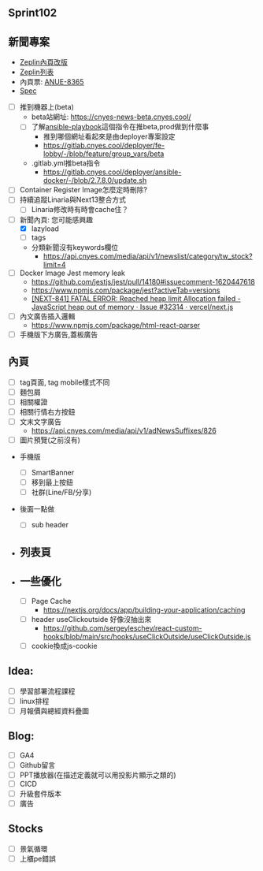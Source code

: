 ## Sprint102

## 新聞專案
* [Zeplin內頁改版](https://app.zeplin.io/project/576287bda89e8aa7045cfba5/screen/64ad0cdf411565216532362a)
* [Zeplin列表](https://app.zeplin.io/project/576287bda89e8aa7045cfba5/screen/64bf3d5ab80488509d649a7e)
* 內頁票: [ANUE-8365](https://cnyesrd.atlassian.net/browse/ANUE-8365)
* [Spec](https://cnyesrd.atlassian.net/wiki/spaces/PS/pages/2153709569)
* [ ] 推到機器上(beta)
	* beta站網址: https://cnyes-news-beta.cnyes.cool/
	* [ ] 了解[ansible-playbook](https://gitlab.cnyes.cool/deployer/ansible-docker/-/blob/2.7.8.0/update.sh)這個指令在推beta,prod做到什麼事
		* 推到哪個網址看起來是由deployer專案設定
		* https://gitlab.cnyes.cool/deployer/fe-lobby/-/blob/feature/group_vars/beta
	* .gitlab.yml推beta指令
		* https://gitlab.cnyes.cool/deployer/ansible-docker/-/blob/2.7.8.0/update.sh
* [ ] Container Register Image怎麼定時刪除?
* [ ] 持續追蹤Linaria與Next13整合方式
	* [ ] Linaria修改時有時會cache住？
* [ ] 新聞內頁: 您可能感興趣
	* [x] lazyload
	* [ ] tags
	* 分類新聞沒有keywords欄位
		* https://api.cnyes.com/media/api/v1/newslist/category/tw_stock?limit=4
* [ ] Docker Image Jest memory leak
	* https://github.com/jestjs/jest/pull/14180#issuecomment-1620447618
	* https://www.npmjs.com/package/jest?activeTab=versions
	* [[NEXT-841] FATAL ERROR: Reached heap limit Allocation failed - JavaScript heap out of memory · Issue #32314 · vercel/next.js](https://github.com/vercel/next.js/issues/32314)
* [ ] 內文廣告插入邏輯
	* https://www.npmjs.com/package/html-react-parser
* [ ] 手機版下方廣告,蓋板廣告

## 內頁
* [ ] tag頁面, tag mobile樣式不同
* [ ] 麵包屑
* [ ] 相關權證
* [ ] 相關行情右方按鈕
* [ ] 文末文字廣告
	* https://api.cnyes.com/media/api/v1/adNewsSuffixes/826
* [ ] 圖片預覽(之前沒有)
* 手機版
	* [ ] SmartBanner
	* [ ] 移到最上按鈕
	* [ ] 社群(Line/FB/分享)
* 後面一點做
	* [ ] sub header
		
* ## 列表頁

* ## 一些優化
	* [ ] Page Cache
		 * https://nextjs.org/docs/app/building-your-application/caching
	 * [ ] header useClickoutside 好像沒抽出來
		 * https://github.com/sergeyleschev/react-custom-hooks/blob/main/src/hooks/useClickOutside/useClickOutside.js
	 * [ ] cookie換成js-cookie

## Idea:
* [ ] 學習部署流程課程
* [ ] linux排程
* [ ] 月報價與總經資料疊圖

## Blog: 
* [ ] GA4
* [ ] Github留言
* [ ] PPT播放器(在描述定義就可以用投影片顯示之類的)
* [ ] CICD
* [ ] 升級套件版本
* [ ] 廣告

## Stocks
* [ ] 景氣循環
* [ ] 上櫃pe錯誤